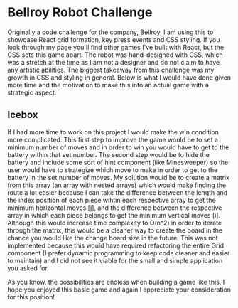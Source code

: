# Bellroy Robot Challenge

Originally a code challenge for the company, Bellroy, I am using this to showcase React grid formation, key press events and CSS styling. If you look through my page you'll find other games I've built with React, but the CSS sets this game apart. The robot was hand-designed with CSS, which was a stretch at the time as I am not a designer and do not claim to have any artistic abilities. The biggest takeaway from this challenge was my growth in CSS and styling in general. Below is what I would have done given more time and the motivation to make this into an actual game with a strategic aspect.

## Icebox

If I had more time to work on this project I would make the win condition more complicated. This first step to improve the game would be to set a minimum number of moves and in order to win you would have to get to the battery within that set number. The second step would be to hide the battery and include some sort of hint component (like Minesweeper) so the user would have to strategize which move to make in order to get to the battery in the set number of moves. My solution would be to create a matrix from this array (an array with nested arrays) which would make finding the route a lot easier because I can take the difference between the length and the index position of each piece wihtin each respective array to get the minimum horizontal moves [j], and the difference between the respective array in which each piece belongs to get the minimum vertical moves [i]. Although this would increase time complexity to O(n^2) in order to iterate through the matrix, this would be a cleaner way to create the board in the chance you would like the change board size in the future. This was not implemented because this would have required refactoring the entire Grid component (I prefer dynamic programming to keep code cleaner and easier to maintain) and I did not see it viable for the small and simple application you asked for.

As you know, the possibilities are endless when building a game like this. I hope you enjoyed this basic game and again I appreciate your consideration for this position!
